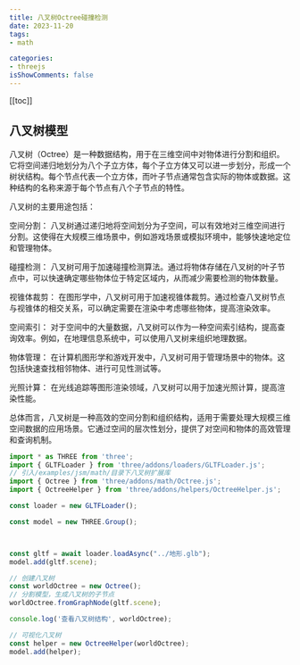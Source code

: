 ```yaml
---
title: 八叉树Octree碰撞检测
date: 2023-11-20
tags: 
- math

categories:
- threejs
isShowComments: false
---
```


<Boxx/>

<!-- more -->

[[toc]]

## 八叉树模型
八叉树（Octree）是一种数据结构，用于在三维空间中对物体进行分割和组织。它将空间递归地划分为八个子立方体，每个子立方体又可以进一步划分，形成一个树状结构。每个节点代表一个立方体，而叶子节点通常包含实际的物体或数据。这种结构的名称来源于每个节点有八个子节点的特性。

八叉树的主要用途包括：

空间分割： 八叉树通过递归地将空间划分为子空间，可以有效地对三维空间进行分割。这使得在大规模三维场景中，例如游戏场景或模拟环境中，能够快速地定位和管理物体。

碰撞检测： 八叉树可用于加速碰撞检测算法。通过将物体存储在八叉树的叶子节点中，可以快速确定哪些物体位于特定区域内，从而减少需要检测的物体数量。

视锥体裁剪： 在图形学中，八叉树可用于加速视锥体裁剪。通过检查八叉树节点与视锥体的相交关系，可以确定需要在渲染中考虑哪些物体，提高渲染效率。

空间索引： 对于空间中的大量数据，八叉树可以作为一种空间索引结构，提高查询效率。例如，在地理信息系统中，可以使用八叉树来组织地理数据。

物体管理： 在计算机图形学和游戏开发中，八叉树可用于管理场景中的物体。这包括快速查找相邻物体、进行可见性测试等。

光照计算： 在光线追踪等图形渲染领域，八叉树可以用于加速光照计算，提高渲染性能。

总体而言，八叉树是一种高效的空间分割和组织结构，适用于需要处理大规模三维空间数据的应用场景。它通过空间的层次性划分，提供了对空间和物体的高效管理和查询机制。
```javascript
import * as THREE from 'three';
import { GLTFLoader } from 'three/addons/loaders/GLTFLoader.js';
// 引入/examples/jsm/math/目录下八叉树扩展库
import { Octree } from 'three/addons/math/Octree.js';
import { OctreeHelper } from 'three/addons/helpers/OctreeHelper.js';

const loader = new GLTFLoader(); 

const model = new THREE.Group();



const gltf = await loader.loadAsync("../地形.glb");
model.add(gltf.scene); 

// 创建八叉树
const worldOctree = new Octree();
// 分割模型，生成八叉树的子节点
worldOctree.fromGraphNode(gltf.scene);

console.log('查看八叉树结构', worldOctree);

// 可视化八叉树
const helper = new OctreeHelper(worldOctree);
model.add(helper);
```
